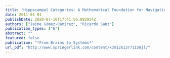 ```yaml
---
title: "Hippocampal Categories: A Mathematical Foundation for Navigation and Memory"
date: 2011-01-01
publishDate: 2020-07-10T17:41:56.082934Z
authors: ["Jaime Gomez-Ramirez", "Ricardo Sanz"]
publication_types: ["6"]
abstract: ""
featured: false
publication: "*From Brains to Systems*"
url_pdf: "http://www.springerlink.com/content/k3m12613r71158jl/"
---
```


